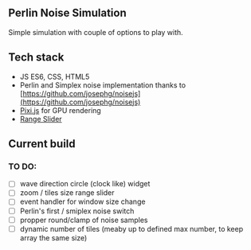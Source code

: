 ## Perlin Noise Simulation
Simple simulation with couple of options to play with.

## Tech stack
- JS ES6, CSS, HTML5
- Perlin and Simplex noise implementation thanks to [https://github.com/josephg/noisejs](https://github.com/josephg/noisejs)
- [Pixi.js](https://www.pixijs.com/) for GPU rendering
- [Range Slider](https://github.com/stbaer/rangeslider-js)

## Current build


### TO DO:
- [ ] wave direction circle (clock like) widget
- [ ] zoom / tiles size range slider
- [ ] event handler for window size change
- [ ] Perlin's first / smiplex noise switch
- [ ] propper round/clamp of noise samples
- [ ] dynamic number of tiles (meaby up to defined max number, to keep array the same size)
